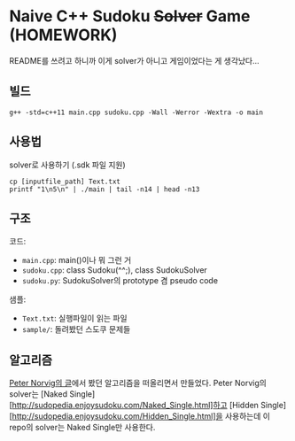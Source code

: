 # Naive C++ Sudoku ~~Solver~~ Game (HOMEWORK)
README를 쓰려고 하니까 이게 solver가 아니고 게임이었다는 게 생각났다...

## 빌드
```
g++ -std=c++11 main.cpp sudoku.cpp -Wall -Werror -Wextra -o main
```

## 사용법
solver로 사용하기 (.sdk 파일 지원)
```
cp [inputfile_path] Text.txt
printf "1\n5\n" | ./main | tail -n14 | head -n13
```

## 구조
코드:

* `main.cpp`: main()이나 뭐 그런 거
* `sudoku.cpp`: class Sudoku(^^;), class SudokuSolver
* `sudoku.py`: SudokuSolver의 prototype 겸 pseudo code

샘플:

* `Text.txt`: 실행파일이 읽는 파일
* `sample/`: 돌려봤던 스도쿠 문제들

## 알고리즘
[Peter Norvig의 글](http://norvig.com/sudoku.html)에서 봤던 알고리즘을 떠올리면서 만들었다. Peter Norvig의 solver는 [Naked Single][http://sudopedia.enjoysudoku.com/Naked_Single.html]하고 [Hidden Single][http://sudopedia.enjoysudoku.com/Hidden_Single.html]을 사용하는데 이 repo의 solver는 Naked Single만 사용한다.
